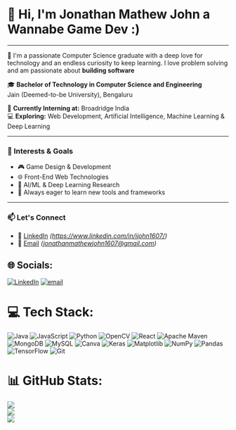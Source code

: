# 👋 Hi, I'm Jonathan Mathew John a Wannabe Game Dev :)
---

🌟  I'm a passionate Computer Science graduate with a deep love for technology and an endless curiosity to keep learning. I love problem solving and am passionate about **building software**

🎓 **Bachelor of Technology in Computer Science and Engineering**  
Jain (Deemed-to-be University), Bengaluru

💼 **Currently Interning at:** Broadridge India  
💻 **Exploring:** Web Development, Artificial Intelligence, Machine Learning & Deep Learning

---

### 🚀 Interests & Goals
- 🎮 Game Design & Development
- 🌐 Front-End Web Technologies
- 🤖 AI/ML & Deep Learning Research
- 🧠 Always eager to learn new tools and frameworks

---

### 📫 Let's Connect
- 💼 [LinkedIn](https://www.linkedin.com) *(https://www.linkedin.com/in/jjohn1607/)*
- 💌 [Email](mailto:youremail@example.com) *(jonathanmathewjohn1607@gmail.com)*

  
## 🌐 Socials:
[![LinkedIn](https://img.shields.io/badge/LinkedIn-%230077B5.svg?logo=linkedin&logoColor=white)](https://linkedin.com/in/jjohn1607) [![email](https://img.shields.io/badge/Email-D14836?logo=gmail&logoColor=white)](mailto:jonathanmathewjohn1607@gmail.com) 

# 💻 Tech Stack:
![Java](https://img.shields.io/badge/java-%23ED8B00.svg?style=flat-square&logo=openjdk&logoColor=white) ![JavaScript](https://img.shields.io/badge/javascript-%23323330.svg?style=flat-square&logo=javascript&logoColor=%23F7DF1E) ![Python](https://img.shields.io/badge/python-3670A0?style=flat-square&logo=python&logoColor=ffdd54) ![OpenCV](https://img.shields.io/badge/opencv-%23white.svg?style=flat-square&logo=opencv&logoColor=white) ![React](https://img.shields.io/badge/react-%2320232a.svg?style=flat-square&logo=react&logoColor=%2361DAFB) ![Apache Maven](https://img.shields.io/badge/Apache%20Maven-C71A36?style=flat-square&logo=Apache%20Maven&logoColor=white) ![MongoDB](https://img.shields.io/badge/MongoDB-%234ea94b.svg?style=flat-square&logo=mongodb&logoColor=white) ![MySQL](https://img.shields.io/badge/mysql-4479A1.svg?style=flat-square&logo=mysql&logoColor=white) ![Canva](https://img.shields.io/badge/Canva-%2300C4CC.svg?style=flat-square&logo=Canva&logoColor=white) ![Keras](https://img.shields.io/badge/Keras-%23D00000.svg?style=flat-square&logo=Keras&logoColor=white) ![Matplotlib](https://img.shields.io/badge/Matplotlib-%23ffffff.svg?style=flat-square&logo=Matplotlib&logoColor=black) ![NumPy](https://img.shields.io/badge/numpy-%23013243.svg?style=flat-square&logo=numpy&logoColor=white) ![Pandas](https://img.shields.io/badge/pandas-%23150458.svg?style=flat-square&logo=pandas&logoColor=white) ![TensorFlow](https://img.shields.io/badge/TensorFlow-%23FF6F00.svg?style=flat-square&logo=TensorFlow&logoColor=white) ![Git](https://img.shields.io/badge/git-%23F05033.svg?style=flat-square&logo=git&logoColor=white)
# 📊 GitHub Stats:
![](https://github-readme-stats.vercel.app/api?username=WannaBe-GameDev&theme=dark&hide_border=false&include_all_commits=true&count_private=false)<br/>
![](https://nirzak-streak-stats.vercel.app/?user=WannaBe-GameDev&theme=dark&hide_border=false)<br/>
![](https://github-readme-stats.vercel.app/api/top-langs/?username=WannaBe-GameDev&theme=dark&hide_border=false&include_all_commits=true&count_private=false&layout=compact)

<!-- Proudly created with GPRM ( https://gprm.itsvg.in ) -->

